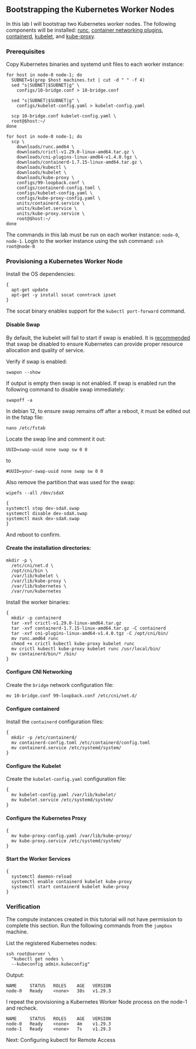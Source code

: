 ## Bootstrapping the Kubernetes Worker Nodes

In this lab I will bootstrap two Kubernetes worker nodes. The following components will be installed: [runc](https://github.com/opencontainers/runc), [container networking plugins](https://github.com/containernetworking/cni), [containerd](https://github.com/containerd/containerd), [kubelet](https://kubernetes.io/docs/admin/kubelet), and [kube-proxy](https://kubernetes.io/docs/concepts/cluster-administration/proxies).

### Prerequisites

Copy Kubernetes binaries and systemd unit files to each worker instance:

```
for host in node-0 node-1; do
  SUBNET=$(grep $host machines.txt | cut -d " " -f 4)
  sed "s|SUBNET|$SUBNET|g" \
    configs/10-bridge.conf > 10-bridge.conf 
    
  sed "s|SUBNET|$SUBNET|g" \
    configs/kubelet-config.yaml > kubelet-config.yaml
    
  scp 10-bridge.conf kubelet-config.yaml \
  root@$host:~/
done
```

```
for host in node-0 node-1; do
  scp \
    downloads/runc.amd64 \
    downloads/crictl-v1.29.0-linux-amd64.tar.gz \
    downloads/cni-plugins-linux-amd64-v1.4.0.tgz \
    downloads/containerd-1.7.15-linux-amd64.tar.gz \
    downloads/kubectl \
    downloads/kubelet \
    downloads/kube-proxy \
    configs/99-loopback.conf \
    configs/containerd-config.toml \
    configs/kubelet-config.yaml \
    configs/kube-proxy-config.yaml \
    units/containerd.service \
    units/kubelet.service \
    units/kube-proxy.service \
    root@$host:~/
done
```
The commands in this lab must be run on each worker instance: `node-0`, `node-1`. Login to the worker instance using the ssh command: `ssh root@node-0`

### Provisioning a Kubernetes Worker Node

Install the OS dependencies:

```
{
  apt-get update
  apt-get -y install socat conntrack ipset
}
```

The socat binary enables support for the `kubectl port-forward` command.

#### Disable Swap

By default, the kubelet will fail to start if swap is enabled. It is [recommended](https://github.com/kubernetes/kubernetes/issues/7294) that swap be disabled to ensure Kubernetes can provide proper resource allocation and quality of service.

Verify if swap is enabled:

```
swapon --show
```

If output is empty then swap is not enabled. If swap is enabled run the following command to disable swap immediately:

```
swapoff -a
```

In debian 12, to ensure swap remains off after a reboot, it must be edited out in the fstap file:

```
nano /etc/fstab
```

Locate the swap line and comment it out:

```
UUID=swap-uuid none swap sw 0 0 
```
to
```
#UUID=your-swap-uuid none swap sw 0 0
```

Also remove the partition that was used for the swap:

```
wipefs --all /dev/sdaX
```
```
{
systemctl stop dev-sdaX.swap
systemctl disable dev-sdaX.swap
systemctl mask dev-sdaX.swap
}
```
And reboot to confirm. 

#### Create the installation directories:

```
mkdir -p \
  /etc/cni/net.d \
  /opt/cni/bin \
  /var/lib/kubelet \
  /var/lib/kube-proxy \
  /var/lib/kubernetes \
  /var/run/kubernetes

```

Install the worker binaries:

```
{
  mkdir -p containerd
  tar -xvf crictl-v1.29.0-linux-amd64.tar.gz
  tar -xvf containerd-1.7.15-linux-amd64.tar.gz -C containerd
  tar -xvf cni-plugins-linux-amd64-v1.4.0.tgz -C /opt/cni/bin/
  mv runc.amd64 runc
  chmod +x crictl kubectl kube-proxy kubelet runc 
  mv crictl kubectl kube-proxy kubelet runc /usr/local/bin/
  mv containerd/bin/* /bin/
}
```

#### Configure CNI Networking

Create the `bridge` network configuration file:

```
mv 10-bridge.conf 99-loopback.conf /etc/cni/net.d/
```

#### Configure containerd

Install the `containerd` configuration files:

```
{
  mkdir -p /etc/containerd/
  mv containerd-config.toml /etc/containerd/config.toml
  mv containerd.service /etc/systemd/system/
}
```

#### Configure the Kubelet

Create the `kubelet-config.yaml` configuration file:

```
{
  mv kubelet-config.yaml /var/lib/kubelet/
  mv kubelet.service /etc/systemd/system/
}
```

#### Configure the Kubernetes Proxy

```
{
  mv kube-proxy-config.yaml /var/lib/kube-proxy/
  mv kube-proxy.service /etc/systemd/system/
}
```

#### Start the Worker Services

```
{
  systemctl daemon-reload
  systemctl enable containerd kubelet kube-proxy
  systemctl start containerd kubelet kube-proxy
}
```

### Verification

The compute instances created in this tutorial will not have permission to complete this section. Run the following commands from the `jumpbox` machine.

List the registered Kubernetes nodes:

```
ssh root@server \
  "kubectl get nodes \
  --kubeconfig admin.kubeconfig"
```

Output:

```
NAME     STATUS   ROLES    AGE   VERSION
node-0   Ready    <none>   38s   v1.29.3
```

I repeat the provisioning a Kubernetes Worker Node process on the node-1 and recheck. 

```
NAME     STATUS   ROLES    AGE   VERSION
node-0   Ready    <none>   4m    v1.29.3
node-1   Ready    <none>   7s    v1.29.3
```

Next: Configuring kubectl for Remote Access